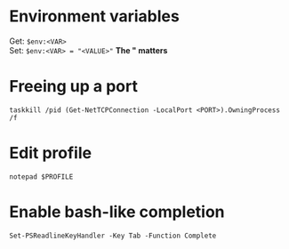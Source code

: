 # Environment variables
Get: `$env:<VAR>`  
Set: `$env:<VAR> = "<VALUE>"` **The " matters**

# Freeing up a port
`taskkill /pid (Get-NetTCPConnection -LocalPort <PORT>).OwningProcess /f`

# Edit profile
`notepad $PROFILE`

# Enable bash-like completion
`Set-PSReadlineKeyHandler -Key Tab -Function Complete`
